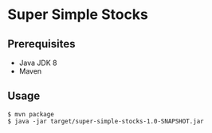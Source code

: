 Super Simple Stocks
===================

## Prerequisites

* Java JDK 8
* Maven

## Usage

```
$ mvn package
$ java -jar target/super-simple-stocks-1.0-SNAPSHOT.jar
```
 
